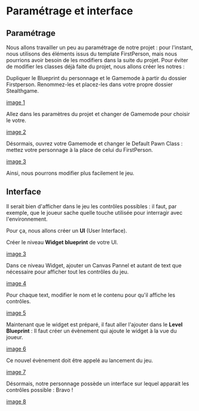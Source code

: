 # Paramétrage et interface 

## Paramétrage 

Nous allons travailler un peu au paramétrage de notre projet : pour l'instant, nous utilisons des éléments issus du template FirstPerson, mais nous pourrions avoir besoin de les modifiers dans la suite du projet.
Pour éviter de modifier les classes déjà faite du projet, nous allons créer les notres : 

Dupliquer le Blueprint du personnage et le Gamemode à partir du dossier Firstperson. Renommez-les et placez-les dans votre propre dossier Stealthgame.

[image 1](https://github.com/g404-code-gaming/Stealthgame/blob/main/image/1%20-%20parametre%20et%20interface%20-%201.png)

Allez dans les paramètres du projet et changer de Gamemode pour choisir le votre.

[image 2](https://github.com/g404-code-gaming/Stealthgame/blob/main/image/1%20-%20parametre%20et%20interface%20-%202.png)

Désormais, ouvrez votre Gamemode et changer le Default Pawn Class : mettez votre personnage à la place de celui du FirstPerson. 

[image 3](https://github.com/g404-code-gaming/Stealthgame/blob/main/image/1%20-%20parametre%20et%20interface%20-%203.png)

Ainsi, nous pourrons modifier plus facilement le jeu. 

## Interface 

Il serait bien d'afficher dans le jeu les contrôles possibles : il faut, par exemple, que le joueur sache quelle touche utilisée pour interragir avec l'environnement.

Pour ça, nous allons créer un **UI** (User Interface). 

Créer le niveau **Widget blueprint** de votre UI.

[image 3](https://github.com/g404-code-gaming/Stealthgame/blob/main/image/1%20-%20parametre%20et%20interface%20-%203.png)

Dans ce niveau Widget, ajouter un Canvas Pannel et autant de text que nécessaire pour afficher tout les contrôles du jeu. 

[image 4](https://github.com/g404-code-gaming/Stealthgame/blob/main/image/1%20-%20parametre%20et%20interface%20-%204.png)

Pour chaque text, modifier le nom et le contenu pour qu'il affiche les contrôles. 

[image 5](https://github.com/g404-code-gaming/Stealthgame/blob/main/image/1%20-%20parametre%20et%20interface%20-%205.png)

Maintenant que le widget est préparé, il faut aller l'ajouter dans le **Level Blueprint** : Il faut créer un évènement qui ajoute le widget à la vue du joueur. 

[image 6](https://github.com/g404-code-gaming/Stealthgame/blob/main/image/1%20-%20parametre%20et%20interface%20-%206.png)

Ce nouvel évènement doit être appelé au lancement du jeu. 

[image 7](https://github.com/g404-code-gaming/Stealthgame/blob/main/image/1%20-%20parametre%20et%20interface%20-%207.png)

Désormais, notre personnage possède un interface sur lequel apparait les contrôles possible : Bravo ! 

[image 8](https://github.com/g404-code-gaming/Stealthgame/blob/main/image/1%20-%20parametre%20et%20interface%20-%208.png)
